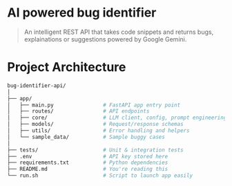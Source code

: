 # AI powered bug identifier
> An intelligent REST API that takes code snippets and returns bugs, explainations or suggestions powered by Google Gemini.

# Project Architecture

```bash
bug-identifier-api/
│
├── app/
│   ├── main.py                # FastAPI app entry point
│   ├── routes/                # API endpoints
│   ├── core/                  # LLM client, config, prompt engineering
│   ├── models/                # Request/response schemas
│   ├── utils/                 # Error handling and helpers
│   └── sample_data/           # Sample buggy cases
│
├── tests/                     # Unit & integration tests
├── .env                       # API key stored here
├── requirements.txt           # Python dependencies
├── README.md                  # You're reading this
└── run.sh                     # Script to launch app easily
